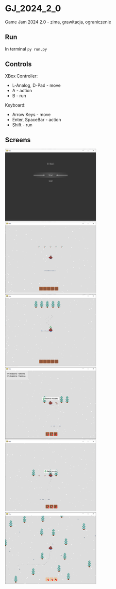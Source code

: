 # GJ_2024_2_0
Game Jam 2024 2.0 - zima, grawitacja, ograniczenie

##  Run
In terminal ``py run.py``

## Controls
XBox Controller:
- L-Analog, D-Pad - move
- A - action
- B - run

Keyboard:
- Arrow Keys - move
- Enter, SpaceBar - action
- Shift - run

## Screens

<img src="1.png" alt="Sceen 1" width="300">
<img src="2.png" alt="Sceen 2" width="300">
<img src="3.png" alt="Sceen 3" width="300">
<img src="4.png" alt="Sceen 4" width="300">
<img src="5.png" alt="Sceen 5" width="300">
<img src="6.png" alt="Sceen 6" width="300">

